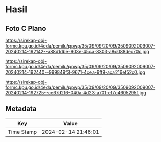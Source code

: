 # Hasil

## Foto C Plano

https://sirekap-obj-formc.kpu.go.id/4eda/pemilu/ppwp/35/09/09/20/09/3509092009007-20240214-192142--a88d1dbe-903e-45ca-8303-a8c088dec70c.jpg

https://sirekap-obj-formc.kpu.go.id/4eda/pemilu/ppwp/35/09/09/20/09/3509092009007-20240214-192440--999849f3-9671-4cea-9ff9-aca216ef52c0.jpg

https://sirekap-obj-formc.kpu.go.id/4eda/pemilu/ppwp/35/09/09/20/09/3509092009007-20240214-192725--ce67d2f6-040a-4d23-a701-ef7c4605295f.jpg


## Metadata

| Key        | Value               |
| ---------- | ------------------- |
| Time Stamp | 2024-02-14 21:46:01 |



